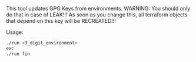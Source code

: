 This tool updates GPG Keys from environments.
WARNING: You should only do that in case of LEAK!!!
As soon as you change this, all terraform objects that depend on this key will be RECREATED!!!

Usage:

```bash
./run <3_digit_environment>
ex:
./run fin
```